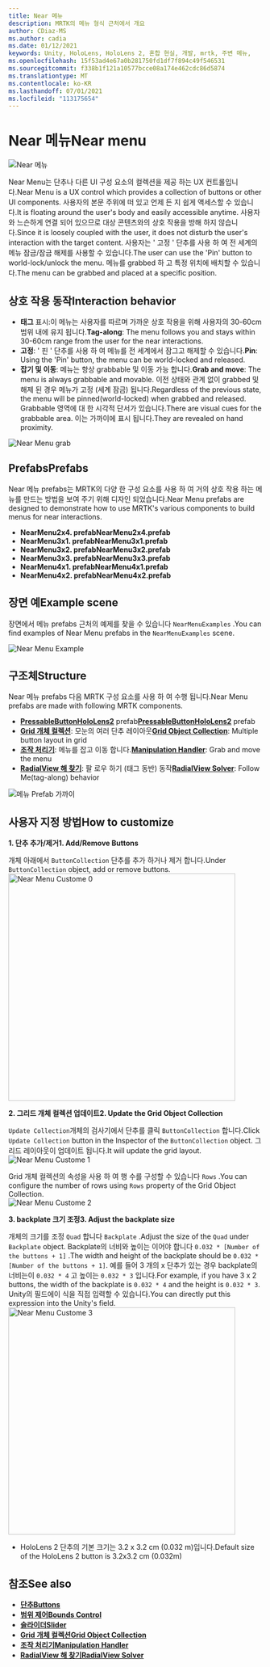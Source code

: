 ```yaml
---
title: Near 메뉴
description: MRTK의 메뉴 형식 근처에서 개요
author: CDiaz-MS
ms.author: cadia
ms.date: 01/12/2021
keywords: Unity, HoloLens, HoloLens 2, 혼합 현실, 개발, mrtk, 주변 메뉴,
ms.openlocfilehash: 15f53ad4e67a0b281750fd1df7f894c49f546531
ms.sourcegitcommit: f338b1f121a10577bcce08a174e462cdc86d5874
ms.translationtype: MT
ms.contentlocale: ko-KR
ms.lasthandoff: 07/01/2021
ms.locfileid: "113175654"
---
```

# <a name="near-menu"></a><span data-ttu-id="0d4d5-104">Near 메뉴</span><span class="sxs-lookup"><span data-stu-id="0d4d5-104">Near menu</span></span>

![Near 메뉴](../images/near-menu/MRTK_UX_NearMenu.png)

<span data-ttu-id="0d4d5-106">Near Menu는 단추나 다른 UI 구성 요소의 컬렉션을 제공 하는 UX 컨트롤입니다.</span><span class="sxs-lookup"><span data-stu-id="0d4d5-106">Near Menu is a UX control which provides a collection of buttons or other UI components.</span></span> <span data-ttu-id="0d4d5-107">사용자의 본문 주위에 떠 있고 언제 든 지 쉽게 액세스할 수 있습니다.</span><span class="sxs-lookup"><span data-stu-id="0d4d5-107">It is floating around the user's body and easily accessible anytime.</span></span> <span data-ttu-id="0d4d5-108">사용자와 느슨하게 연결 되어 있으므로 대상 콘텐츠와의 상호 작용을 방해 하지 않습니다.</span><span class="sxs-lookup"><span data-stu-id="0d4d5-108">Since it is loosely coupled with the user, it does not disturb the user's interaction with the target content.</span></span> <span data-ttu-id="0d4d5-109">사용자는 ' 고정 ' 단추를 사용 하 여 전 세계의 메뉴 잠금/잠금 해제를 사용할 수 있습니다.</span><span class="sxs-lookup"><span data-stu-id="0d4d5-109">The user can use the 'Pin' button to world-lock/unlock the menu.</span></span> <span data-ttu-id="0d4d5-110">메뉴를 grabbed 하 고 특정 위치에 배치할 수 있습니다.</span><span class="sxs-lookup"><span data-stu-id="0d4d5-110">The menu can be grabbed and placed at a specific position.</span></span>

## <a name="interaction-behavior"></a><span data-ttu-id="0d4d5-111">상호 작용 동작</span><span class="sxs-lookup"><span data-stu-id="0d4d5-111">Interaction behavior</span></span>

- <span data-ttu-id="0d4d5-112">**태그** 표시:이 메뉴는 사용자를 따르며 가까운 상호 작용을 위해 사용자의 30-60cm 범위 내에 유지 됩니다.</span><span class="sxs-lookup"><span data-stu-id="0d4d5-112">**Tag-along**: The menu follows you and stays within 30-60cm range from the user for the near interactions.</span></span>
- <span data-ttu-id="0d4d5-113">**고정**: ' 핀 ' 단추를 사용 하 여 메뉴를 전 세계에서 잠그고 해제할 수 있습니다.</span><span class="sxs-lookup"><span data-stu-id="0d4d5-113">**Pin**: Using the 'Pin' button, the menu can be world-locked and released.</span></span>
- <span data-ttu-id="0d4d5-114">**잡기 및 이동**: 메뉴는 항상 grabbable 및 이동 가능 합니다.</span><span class="sxs-lookup"><span data-stu-id="0d4d5-114">**Grab and move**: The menu is always grabbable and movable.</span></span> <span data-ttu-id="0d4d5-115">이전 상태와 관계 없이 grabbed 및 해제 된 경우 메뉴가 고정 (세계 잠금) 됩니다.</span><span class="sxs-lookup"><span data-stu-id="0d4d5-115">Regardless of the previous state, the menu will be pinned(world-locked) when grabbed and released.</span></span> <span data-ttu-id="0d4d5-116">Grabbable 영역에 대 한 시각적 단서가 있습니다.</span><span class="sxs-lookup"><span data-stu-id="0d4d5-116">There are visual cues for the grabbable area.</span></span> <span data-ttu-id="0d4d5-117">이는 가까이에 표시 됩니다.</span><span class="sxs-lookup"><span data-stu-id="0d4d5-117">They are revealed on hand proximity.</span></span>

<img src="../images/near-menu/MRTK_UX_NearMenu_Grab.png" alt="Near Menu grab">

## <a name="prefabs"></a><span data-ttu-id="0d4d5-118">Prefabs</span><span class="sxs-lookup"><span data-stu-id="0d4d5-118">Prefabs</span></span>

<span data-ttu-id="0d4d5-119">Near 메뉴 prefabs는 MRTK의 다양 한 구성 요소를 사용 하 여 거의 상호 작용 하는 메뉴를 만드는 방법을 보여 주기 위해 디자인 되었습니다.</span><span class="sxs-lookup"><span data-stu-id="0d4d5-119">Near Menu prefabs are designed to demonstrate how to use MRTK's various components to build menus for near interactions.</span></span>

- <span data-ttu-id="0d4d5-120">**NearMenu2x4. prefab**</span><span class="sxs-lookup"><span data-stu-id="0d4d5-120">**NearMenu2x4.prefab**</span></span>
- <span data-ttu-id="0d4d5-121">**NearMenu3x1. prefab**</span><span class="sxs-lookup"><span data-stu-id="0d4d5-121">**NearMenu3x1.prefab**</span></span>
- <span data-ttu-id="0d4d5-122">**NearMenu3x2. prefab**</span><span class="sxs-lookup"><span data-stu-id="0d4d5-122">**NearMenu3x2.prefab**</span></span>
- <span data-ttu-id="0d4d5-123">**NearMenu3x3. prefab**</span><span class="sxs-lookup"><span data-stu-id="0d4d5-123">**NearMenu3x3.prefab**</span></span>
- <span data-ttu-id="0d4d5-124">**NearMenu4x1. prefab**</span><span class="sxs-lookup"><span data-stu-id="0d4d5-124">**NearMenu4x1.prefab**</span></span>
- <span data-ttu-id="0d4d5-125">**NearMenu4x2. prefab**</span><span class="sxs-lookup"><span data-stu-id="0d4d5-125">**NearMenu4x2.prefab**</span></span>

## <a name="example-scene"></a><span data-ttu-id="0d4d5-126">장면 예</span><span class="sxs-lookup"><span data-stu-id="0d4d5-126">Example scene</span></span>

<span data-ttu-id="0d4d5-127">장면에서 메뉴 prefabs 근처의 예제를 찾을 수 있습니다 `NearMenuExamples` .</span><span class="sxs-lookup"><span data-stu-id="0d4d5-127">You can find examples of Near Menu prefabs in the `NearMenuExamples` scene.</span></span>

<img src="../images/near-menu/MRTK_UX_NearMenu_Examples.png" alt="Near Menu Example">

## <a name="structure"></a><span data-ttu-id="0d4d5-128">구조체</span><span class="sxs-lookup"><span data-stu-id="0d4d5-128">Structure</span></span>

<span data-ttu-id="0d4d5-129">Near 메뉴 prefabs 다음 MRTK 구성 요소를 사용 하 여 수행 됩니다.</span><span class="sxs-lookup"><span data-stu-id="0d4d5-129">Near Menu prefabs are made with following MRTK components.</span></span>

- <span data-ttu-id="0d4d5-130">[**PressableButtonHoloLens2**](button.md) prefab</span><span class="sxs-lookup"><span data-stu-id="0d4d5-130">[**PressableButtonHoloLens2**](button.md) prefab</span></span>
- <span data-ttu-id="0d4d5-131">[**Grid 개체 컬렉션**](object-collection.md): 모눈의 여러 단추 레이아웃</span><span class="sxs-lookup"><span data-stu-id="0d4d5-131">[**Grid Object Collection**](object-collection.md): Multiple button layout in grid</span></span>
- <span data-ttu-id="0d4d5-132">[**조작 처리기**](manipulation-handler.md): 메뉴를 잡고 이동 합니다.</span><span class="sxs-lookup"><span data-stu-id="0d4d5-132">[**Manipulation Handler**](manipulation-handler.md): Grab and move the menu</span></span>
- <span data-ttu-id="0d4d5-133">[**RadialView 해 찾기**](solvers/solver.md): 팔 로우 하기 (태그 동반) 동작</span><span class="sxs-lookup"><span data-stu-id="0d4d5-133">[**RadialView Solver**](solvers/solver.md): Follow Me(tag-along) behavior</span></span>

![메뉴 Prefab 가까이](../images/near-menu/MRTK_UX_NearMenu_Structure.png)

## <a name="how-to-customize"></a><span data-ttu-id="0d4d5-135">사용자 지정 방법</span><span class="sxs-lookup"><span data-stu-id="0d4d5-135">How to customize</span></span>

<span data-ttu-id="0d4d5-136">**1. 단추 추가/제거**</span><span class="sxs-lookup"><span data-stu-id="0d4d5-136">**1. Add/Remove Buttons**</span></span>

<span data-ttu-id="0d4d5-137">개체 아래에서 `ButtonCollection` 단추를 추가 하거나 제거 합니다.</span><span class="sxs-lookup"><span data-stu-id="0d4d5-137">Under `ButtonCollection` object, add or remove buttons.</span></span>  
<img src="../images/near-menu/MRTK_UX_NearMenu_Custom0.png" width="450" alt="Near Menu Custome 0">

<span data-ttu-id="0d4d5-138">**2. 그리드 개체 컬렉션 업데이트**</span><span class="sxs-lookup"><span data-stu-id="0d4d5-138">**2. Update the Grid Object Collection**</span></span>

<span data-ttu-id="0d4d5-139">`Update Collection`개체의 검사기에서 단추를 클릭 `ButtonCollection` 합니다.</span><span class="sxs-lookup"><span data-stu-id="0d4d5-139">Click `Update Collection` button in the Inspector of the `ButtonCollection` object.</span></span> <span data-ttu-id="0d4d5-140">그리드 레이아웃이 업데이트 됩니다.</span><span class="sxs-lookup"><span data-stu-id="0d4d5-140">It will update the grid layout.</span></span>  
<img src="../images/near-menu/MRTK_UX_NearMenu_Custom1.png" alt="Near Menu Custome 1">

<span data-ttu-id="0d4d5-141">Grid 개체 컬렉션의 속성을 사용 하 여 행 수를 구성할 수 있습니다 `Rows` .</span><span class="sxs-lookup"><span data-stu-id="0d4d5-141">You can configure the number of rows using `Rows` property of the Grid Object Collection.</span></span>  
<img src="../images/near-menu/MRTK_UX_NearMenu_Custom2.png" alt="Near Menu Custome 2">

<span data-ttu-id="0d4d5-142">**3. backplate 크기 조정**</span><span class="sxs-lookup"><span data-stu-id="0d4d5-142">**3. Adjust the backplate size**</span></span>

<span data-ttu-id="0d4d5-143">개체의 크기를 조정 `Quad` 합니다 `Backplate` .</span><span class="sxs-lookup"><span data-stu-id="0d4d5-143">Adjust the size of the `Quad` under `Backplate` object.</span></span> <span data-ttu-id="0d4d5-144">Backplate의 너비와 높이는 이어야 합니다 `0.032 * [Number of the buttons + 1]` .</span><span class="sxs-lookup"><span data-stu-id="0d4d5-144">The width and height of the backplate should be `0.032 * [Number of the buttons + 1]`.</span></span> <span data-ttu-id="0d4d5-145">예를 들어 3 개의 x 단추가 있는 경우 backplate의 너비는이 `0.032 * 4` 고 높이는 `0.032 * 3` 입니다.</span><span class="sxs-lookup"><span data-stu-id="0d4d5-145">For example, if you have 3 x 2 buttons, the width of the backplate is `0.032 * 4` and the height is `0.032 * 3`.</span></span> <span data-ttu-id="0d4d5-146">Unity의 필드에이 식을 직접 입력할 수 있습니다.</span><span class="sxs-lookup"><span data-stu-id="0d4d5-146">You can directly put this expression into the Unity's field.</span></span>  
<img src="../images/near-menu/MRTK_UX_NearMenu_Custom3.png" width="450" alt="Near Menu Custome 3">

- <span data-ttu-id="0d4d5-147">HoloLens 2 단추의 기본 크기는 3.2 x 3.2 cm (0.032 m)입니다.</span><span class="sxs-lookup"><span data-stu-id="0d4d5-147">Default size of the HoloLens 2 button is 3.2x3.2 cm (0.032m)</span></span>

## <a name="see-also"></a><span data-ttu-id="0d4d5-148">참조</span><span class="sxs-lookup"><span data-stu-id="0d4d5-148">See also</span></span>

- [<span data-ttu-id="0d4d5-149">**단추**</span><span class="sxs-lookup"><span data-stu-id="0d4d5-149">**Buttons**</span></span>](button.md)
- [<span data-ttu-id="0d4d5-150">**범위 제어**</span><span class="sxs-lookup"><span data-stu-id="0d4d5-150">**Bounds Control**</span></span>](bounds-control.md)
- [<span data-ttu-id="0d4d5-151">**슬라이더**</span><span class="sxs-lookup"><span data-stu-id="0d4d5-151">**Slider**</span></span>](sliders.md)
- [<span data-ttu-id="0d4d5-152">**Grid 개체 컬렉션**</span><span class="sxs-lookup"><span data-stu-id="0d4d5-152">**Grid Object Collection**</span></span>](object-collection.md)
- [<span data-ttu-id="0d4d5-153">**조작 처리기**</span><span class="sxs-lookup"><span data-stu-id="0d4d5-153">**Manipulation Handler**</span></span>](manipulation-handler.md)
- [<span data-ttu-id="0d4d5-154">**RadialView 해 찾기**</span><span class="sxs-lookup"><span data-stu-id="0d4d5-154">**RadialView Solver**</span></span>](solvers/solver.md)
